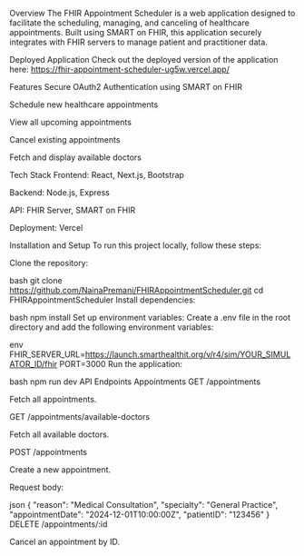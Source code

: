 Overview
The FHIR Appointment Scheduler is a web application designed to facilitate the scheduling, managing, and canceling of healthcare appointments. Built using SMART on FHIR, this application securely integrates with FHIR servers to manage patient and practitioner data.

Deployed Application
Check out the deployed version of the application here: https://fhir-appointment-scheduler-ug5w.vercel.app/

Features
Secure OAuth2 Authentication using SMART on FHIR

Schedule new healthcare appointments

View all upcoming appointments

Cancel existing appointments

Fetch and display available doctors

Tech Stack
Frontend: React, Next.js, Bootstrap

Backend: Node.js, Express

API: FHIR Server, SMART on FHIR

Deployment: Vercel

Installation and Setup
To run this project locally, follow these steps:

Clone the repository:

bash
git clone https://github.com/NainaPremani/FHIRAppointmentScheduler.git
cd FHIRAppointmentScheduler
Install dependencies:

bash
npm install
Set up environment variables: Create a .env file in the root directory and add the following environment variables:

env
FHIR_SERVER_URL=https://launch.smarthealthit.org/v/r4/sim/YOUR_SIMULATOR_ID/fhir
PORT=3000
Run the application:

bash
npm run dev
API Endpoints
Appointments
GET /appointments

Fetch all appointments.

GET /appointments/available-doctors

Fetch all available doctors.

POST /appointments

Create a new appointment.

Request body:

json
{
  "reason": "Medical Consultation",
  "specialty": "General Practice",
  "appointmentDate": "2024-12-01T10:00:00Z",
  "patientID": "123456"
}
DELETE /appointments/:id

Cancel an appointment by ID.
